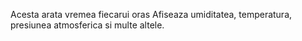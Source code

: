 Acesta arata vremea fiecarui oras
Afiseaza umiditatea, temperatura, presiunea atmosferica si multe altele.
